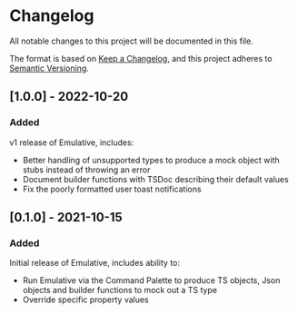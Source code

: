 # Changelog

All notable changes to this project will be documented in this file.

The format is based on [Keep a Changelog](https://keepachangelog.com/en/1.0.0/),
and this project adheres to [Semantic Versioning](https://semver.org/spec/v2.0.0.html).

## [1.0.0] - 2022-10-20

### Added

v1 release of Emulative, includes:

- Better handling of unsupported types to produce a mock object with stubs instead of throwing an error
- Document builder functions with TSDoc describing their default values
- Fix the poorly formatted user toast notifications

## [0.1.0] - 2021-10-15

### Added

Initial release of Emulative, includes ability to:

- Run Emulative via the Command Palette to produce TS objects, Json objects and builder functions to mock out a TS type
- Override specific property values
